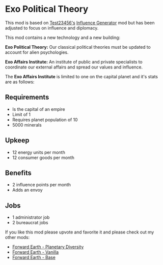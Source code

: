 # Exo Political Theory

This mod is based on [Test23456's](https://steamcommunity.com/sharedfiles/filedetails/?id=848053326) [Influence Generator](https://steamcommunity.com/sharedfiles/filedetails/?id=848053326) mod but has been adjusted to focus on influence and diplomacy.

This mod contains a new technology and a new building:

**Exo Political Theory:** Our classical political theories must be updated to account for alien psychologies.

**Exo Affairs Institute:** An institute of public and private specialists to coordinate our external affairs and spread our values and influence.

The **Exo Affairs Institute** is limited to one on the capital planet and it's stats are as follows:

## Requirements
- Is the capital of an empire
- Limit of 1
- Requires planet population of 10
- 5000 minerals

## Upkeep
- 12 energy units per month
- 12 consumer goods per month

## Benefits
- 2 influence points per month
- Adds an envoy

## Jobs
- 1 administrator job
- 2 bureaucrat jobs

If you like this mod please upvote and favorite it and please check out my other mods:

- [Forward Earth - Planetary Diversity](https://steamcommunity.com/sharedfiles/filedetails/?id=2112221417)
- [Forward Earth - Vanilla](https://steamcommunity.com/sharedfiles/filedetails/?id=2073000388)
- [Forward Earth - Base](https://steamcommunity.com/sharedfiles/filedetails/?id=2078567914)